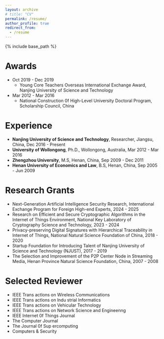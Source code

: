 ```yaml
---
layout: archive
# title: "CV"
permalink: /resume/
author_profile: true
redirect_from:
  - /resume
---
```


{% include base_path %}

Awards
======
- Oct 2019 - Dec 2019
  - Young Core Teachers Overseas lnternational Exchange Award, Nanjing University of Science and Technology
- Mar 2012 - Mar 2016
  - National Construction 0f High-LeveI University Doctoral Program, Scholarship Council, China


Experience
======
- **Nanjing University of Science and Technology**, Researcher, Jiangsu, China, Dec 2016 - Present
- **University of Wollongong**, Ph.D., Wollongong, Australia, Mar 2012 - Mar 2016
- **Zhengzhou University**, M.S, Henan, China, Sep 2009 - Dec 2011
- **Henan University of Economics and Law**, B.S, Henan, China, Sep 2005 - Jun 2009

Research Grants
======
- Next-Generation Artificial Intelligence Security Research, International Exchange Program for Foreign High-end Experts, 2024 -  2025
- Research on Efficient and Secure Cryptographic Algorithms in the Internet of Things Environment, National Key Laboratory of Cryptography Science and Technology, 2023 - 2024
- Privacy-preserving Digital Signatures with Hierarchical Traceability in Internet of Things, National Natural Science Foundation of China, 2018 - 2020
- Startup Foundation for Introducing Talent of Nanjing University of Science and Technology (NJUST), 2017 - 2019
- The Selection and Improvement of the P2P Center Node in Streaming Media, Henan Province Natural Science Foundation, China, 2007 - 2008

Selected Reviewer
======
- IEEE Trans actlons on Wireless Communications
- IEEE Trans actlons on lndu strial lnformatics
- IEEE Trans actions on VehicuIar Technology
- IEEE Trans actions on Network Science and Engineenng
- IEEE lnternet 0f Things Journal
- The Computer Journal
- The Journal 0f Sup ercomputing
- Computers & Security

